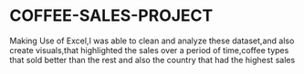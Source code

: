 # COFFEE-SALES-PROJECT
Making Use of Excel,I was able to clean and analyze these dataset,and also create visuals,that highlighted the sales over a period of time,coffee types that sold better than the rest and also the  country that had the highest sales
